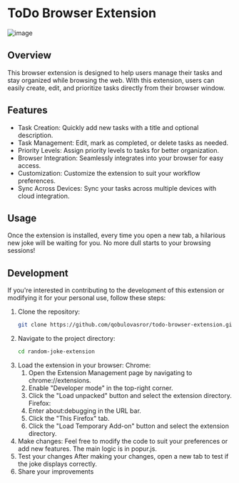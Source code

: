 # ToDo Browser Extension
![image](https://github.com/qobulovasror/todo-browser-extension/assets/71517683/1f9e2773-5e51-4500-bcde-fd5064d297bb)

## Overview
This browser extension is designed to help users manage their tasks and stay organized while browsing the web. With this extension, users can easily create, edit, and prioritize tasks directly from their browser window.

## Features
- Task Creation: Quickly add new tasks with a title and optional description.
- Task Management: Edit, mark as completed, or delete tasks as needed.
- Priority Levels: Assign priority levels to tasks for better organization.
- Browser Integration: Seamlessly integrates into your browser for easy access.
- Customization: Customize the extension to suit your workflow preferences.
- Sync Across Devices: Sync your tasks across multiple devices with cloud integration.


## Usage
Once the extension is installed, every time you open a new tab, a hilarious new joke will be waiting for you. No more dull starts to your browsing sessions!

## Development
If you're interested in contributing to the development of this extension or modifying it for your personal use, follow these steps:
1. Clone the repository:
   ```bash
   git clone https://github.com/qobulovasror/todo-browser-extension.git
   ```
3. Navigate to the project directory:
   ```bash
   cd random-joke-extension
   ```
4. Load the extension in your browser:
  Chrome:
    1. Open the Extension Management page by navigating to chrome://extensions.
    2. Enable "Developer mode" in the top-right corner.
    3. Click the "Load unpacked" button and select the extension directory.
  Firefox:
    1. Enter about:debugging in the URL bar.
    2. Click the "This Firefox" tab.
    3. Click the "Load Temporary Add-on" button and select the extension directory.
6. Make changes:
  Feel free to modify the code to suit your preferences or add new features. The main logic is in popur.js.
7. Test your changes
  After making your changes, open a new tab to test if the joke displays correctly.
8. Share your improvements
